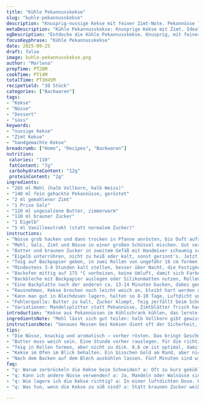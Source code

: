 ```yaml
---
title: "Kühle Pekannusskekse"
slug: "kuhle-pekannusskekse"
description: "Knusprig-nussige Kekse mit feiner Zimt-Note. Pekannüsse leicht geröstet, feiner Zucker, Butter zum Cremigschlagen und ein Eigelb für Bindung. Teig fest kühlen, macht Schnitt sauber, Backzeit mit Blick auf Farbe anpassen. Statt gewöhnlicher Mehl verwenden, habe ich oft halb Vollkorn genommen, bringt mehr Biss. Eignet sich auch mit gehackten Mandeln oder Walnüssen, für Abwechslung. Besonderheit: brauner Zucker ersetzt, gibt Caramelaroma. Kleinere Schwankungen bei Backzeit, je Ofen, spannend auf die ersten goldenen Ränder achten. Kühldauer verlängert auf ca. 4 Std. bei recht warmer Küche, sonst brechen sie beim Schneiden."
metaDescription: "Kühle Pekannusskekse: Knusprige Kekse mit Zimt. Ideal für jede Kaffeepause oder Anlass. Zarte Textur, nussiger Geschmack."
ogDescription: "Entdecke die Kühle Pekannusskekse. Knusprig, mit feiner Zimt-Note. Perfekt für Dessertliebhaber und Kaffeepausen."
focusKeyphrase: "Kühle Pekannusskekse"
date: 2025-09-25
draft: false
image: kuhle-pekannusskekse.png
author: "Marlena"
prepTime: PT20M
cookTime: PT14M
totalTime: PT3H45M
recipeYield: "30 Stück"
categories: ["Backwaren"]
tags:
- "Kekse"
- "Nüsse"
- "Dessert"
- "süss"
keywords:
- "nussige Kekse"
- "Zimt Kekse"
- "handgemachte Kekse"
breadcrumb: ["Home", "Recipes", "Backwaren"]
nutrition: 
 calories: "110"
 fatContent: "7g"
 carbohydrateContent: "12g"
 proteinContent: "2g"
ingredients:
- "265 ml Mehl (halb Vollkorn, halb Weiss)"
- "140 ml fein gehackte Pekannüsse, geröstet"
- "2 ml gemahlener Zimt"
- "1 Prise Salz"
- "120 ml ungesalzene Butter, zimmerwarm"
- "110 ml brauner Zucker"
- "1 Eigelb"
- "5 ml Vanilleextrakt (statt normalem Zucker)"
instructions:
- "Nüsse grob hacken und dann trocken in Pfanne anrösten, bis Duft aufsteigt, abkühlen lassen. Fine nach Gefühl mahlen, nicht zu fein, Biss wichtig."
- "Mehl, Salz, Zimt und Nüsse in einer großen Schüssel mischen. Gut vermengen, man sollte keine Klümpchen sehen."
- "Butter und braunen Zucker in zweitem Gefäß mit Handmixer schaumig schlagen, etwa 3-4 Minuten, bis Masse hell und luftig ist. Vanilleextrakt dazu, kurz untermixen."
- "Eigelb unterrühren, nicht zu heiß oder kalt, sonst gerinnt's. Jetzt die Mehl-Mischung langsam zugeben, mit Holzlöffel oder Spatel vorsichtig unterheben, nicht zu lang kneten, sonst wird Teig zäh."
- "Teig auf Backpapier geben, in zwei Rollen von ungefähr 16 cm formen, pressen, feste aber nicht knusprig, kann leicht glänzen, dann mit Papier einwickeln, Enden drehen wie Bonbon, verschließen."
- "Mindestens 3-4 Stunden kalt stellen, besser über Nacht, die Festigkeit entscheidet über saubere Scheiben, bei zu kurzem Kühlen kommt die Masse rausgedrückt oder zerfleddert beim Schneiden."
- "Backofen mittig auf 175 °C vorheizen, keine Umluft, damit sich Farbe gleichmäßig entwickelt."
- "Backbleche mit Backpapier auslegen oder Silikonmatten nutzen, Rollen abrollen, dünn ca. 0,6 cm schneiden, mit Abstand legen, Kekse gehen kaum auseinander, braucht auch Platz für die Hitze rundherum."
- "Eine Backplatte nach der anderen ca. 13-14 Minuten backen, dabei genau auf Farbe achten, zarte goldene Ränder und minimal dunklere Spitzen an den Nüssen zeigen Hitze und fertig."
- "Rausnehmen, Kekse brechen noch leicht weich an, bleibt hart werden dauert länger. 5 Minuten auf Blech auskühlen lassen, dann auf Rost legen, sonst werden untere Stellen feucht und pampig."
- "Kann man gut in Blechdosen lagern, halten so 8-10 Tage, Luftdicht unbedingt."
- "Fehlerquelle: Butter zu kalt, Zucker klumpt, Teig zerfällt beim Schneiden. Tipp: Butter immer weich, Zimmertemperatur mindestens 1 Stunde vorher. Zimt nicht mehr als 2 ml, sonst wird unruhig."
- "Variationen: Mandelsplitter statt Pekannüsse, Zimtblätter frisch hacken für aromatischen Twist, Vanillepaste statt Extrakt. Brauner Zucker gibt mehr Tiefe als weißer, schmeckt ursprünglicher."
introduction: "Kekse aus Pekannüssen im Kühlschrank kühlen, das lernte ich, nachdem ich verzweifelt schiefe Brösel im Backofen hatte. Der Trick: Teig fest machen, ohne ihn steinhart zu frieren, damit Schneiden klappt. Zimt dazu, ergibt einen Duft, der schon beim Schneiden die Küche erfüllt. Butter schaumig schlagen, nicht einfach reinklatschen. Eigelb gibt Bindung, kein ganzes Ei sonst werden sie zu fettig und fallen auseinander. Abgesehen vom klassischen Rezept habe ich öfter mit braunem Zucker experimentiert, verblüffend süß und karamellig. Am Ende echte Handarbeit, Timing oft nach Nase und Gefühl und weniger Uhr. Der Backofen hat auch Eigenleben; kleine Schwankungen mit Humor nehmen."
ingredientsNote: "Mehl lässt sich gut teilen: halb Vollkorn gibt gewisse Körnigkeit, aber keine Härte. Pekannüsse vorher anrösten bringt Aroma, aber nicht zu dunkel, sonst bitter. Wer keine Pekannüsse findet: Mandeln, Walnüsse oder Haselnüsse eignen sich ebenso. Zimt sparsam dosieren, sonst überdeckt er die Nussnote. Butter weich, aber nicht flüssig, dafür vorher mindestens 1 Stunde rauslegen. Brauner Zucker bringt Aroma und Feuchte; weißen Zucker kann man nehmen, Kekse werden dann trockener und süßer. Vanilleextrakt verleiht Dimension, kann aber auch durch Orange- oder Lemonzeste ersetzt werden für frische."
instructionsNote: "Genaues Messen bei Keksen dient oft der Sicherheit, aber Fingerspitzengefühl hilft mehr. Beim Mischen: Butter und Zucker lange schlagen, sonst kleben die Kekse zu sehr und Textur leidet. Danach nur so viel Mehl wie nötig untermengen; zu viel Kneten macht harte Kekse. Rollen formen nicht zu dick, sonst backen sie ungleichmäßig. Der Kühlschrank ist dein bester Freund, kühlen mindestens 3-4 Stunden, im Sommer eher länger. Schneiden am besten mit sehr scharfem Messer, sonst zerbröckelt der Teig. Beim Backen gilt Farbe beobachten: zu hell bedeutet zu weich, zu dunkel bitter. Auskühlen lassen nicht stören, sonst werden sie matschig. Lagerung in Kühldose oder Keksdose hält Textur lange frisch."
tips:
- "Die Nüsse, knackig und aromatisch – vorher rösten. Das bringt Geschmack. Nicht zu dunkel, sonst wird bitter. Würde einen halben Teelöffel Zimt anpassen, eher weniger. Zimt hat Power."
- "Butter muss weich sein. Eine Stunde vorher rauslegen. Für die richtige Konsistenz, besonders wichtig beim Schlagen. Kommt eine schöne, luftig-dicke Masse raus. Perfekt für den Teig."
- "Teig in Rollen formen, aber nicht zu dick. 0,6 cm ist optimal, damit sie gleichmäßig backen. Nach dem Kühlen unbedingt mit scharfem Messer schneiden, sonst wird’s krümelig."
- "Kekse im Ofen im Blick behalten. Ein bisschen Gold am Rand, aber nicht zu dunkel. 13-14 Minuten passen gut. Bei dir im Ofen könnte es variieren. Achtung auf die Nüsse."
- "Nach dem Backen auf dem Blech auskühlen lassen. Fünf Minuten sind wichtig, damit sie fester werden. Danach, auf einem Gitter auskühlen. Feuchtigkeit unter den Keksen ist schädlich."
faq:
- "q: Warum zerbröckeln die Kekse beim Schneiden? a: Oft zu kurz gekühlt. Der Teig muss fest sein. Kühldauer anpassen. Wenn's warm ist, auch mal länger kühlen."
- "q: Kann ich andere Nüsse verwenden? a: Ja, Mandeln oder Walnüsse sind gute Alternativen. Achte darauf, sie passend zu rösten, um Aromaintensität zu halten."
- "q: Wie lagere ich die Kekse richtig? a: In einer luftdichten Dose. Hält 8-10 Tage. Oder in einer Metallbox, die bietet auch Schutz. Vor Feuchtigkeit aufpassen."
- "q: Was tun, wenn die Kekse zu süß sind? a: Statt braunen Zucker weißen nehmen. Aber, dann möglichst die Zuckermenge reduzieren. Mehr nussigen Geschmack erzielen."

---
```

